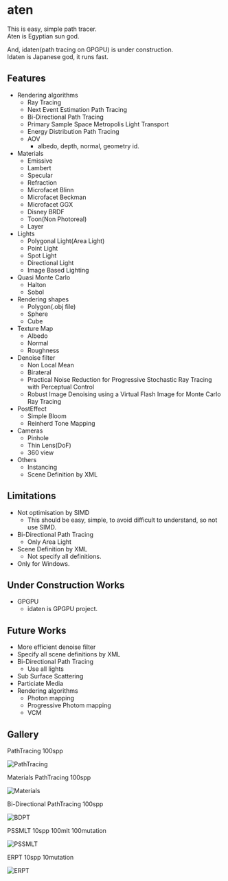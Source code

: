 # aten

This is easy, simple path tracer.<br>
Aten is Egyptian sun god.

And, idaten(path tracing on GPGPU) is under construction.<br>
Idaten is Japanese god, it runs fast.

## Features


- Rendering algorithms
  - Ray Tracing
  - Next Event Estimation Path Tracing
  - Bi-Directional Path Tracing
  - Primary Sample Space Metropolis Light Transport
  - Energy Distribution Path Tracing
  - AOV
    - albedo, depth, normal, geometry id.
- Materials
  - Emissive
  - Lambert
  - Specular
  - Refraction
  - Microfacet Blinn
  - Microfacet Beckman
  - Microfacet GGX
  - Disney BRDF
  - Toon(Non Photoreal)
  - Layer
- Lights
  - Polygonal Light(Area Light)
  - Point Light
  - Spot Light
  - Directional Light
  - Image Based Lighting
- Quasi Monte Carlo
  - Halton
  - Sobol
- Rendering shapes
  - Polygon(.obj file)
  - Sphere
  - Cube
- Texture Map
  - Albedo
  - Normal
  - Roughness
- Denoise filter
  - Non Local Mean
  - Birateral
  - Practical Noise Reduction for Progressive Stochastic Ray Tracing with Perceptual Control
  - Robust Image Denoising using a Virtual Flash Image for Monte Carlo Ray Tracing
- PostEffect
  - Simple Bloom
  - Reinherd Tone Mapping
- Cameras
  - Pinhole
  - Thin Lens(DoF)
  - 360 view
- Others
  - Instancing
  - Scene Definition by XML

## Limitations
  
- Not optimisation by SIMD
  - This should be easy, simple, to avoid difficult to understand, so not use SIMD.
- Bi-Directional Path Tracing
  - Only Area Light
- Scene Definition by XML
  - Not specify all definitions.
- Only for Windows.

## Under Construction Works

- GPGPU
  - idaten is GPGPU project.

## Future Works

- More efficient denoise filter
- Specify all scene definitions by XML
- Bi-Directional Path Tracing
  - Use all lights
- Sub Surface Scattering
- Particiate Media
- Rendering algorithms
  - Photon mapping
  - Progressive Photom mapping
  - VCM

## Gallery

PathTracing 100spp

![PathTracing](gallery/pt100.png)

Materials PathTracing 100spp

![Materials](gallery/pt100_mtrl.png)

Bi-Directional PathTracing 100spp

![BDPT](gallery/bdpt100.png)

PSSMLT 10spp 100mlt 100mutation

![PSSMLT](gallery/pssmlt_10spp_100mutation_100mlt.png)

ERPT 10spp 10mutation

![ERPT](gallery/erpt_10spp_10mutation.png)